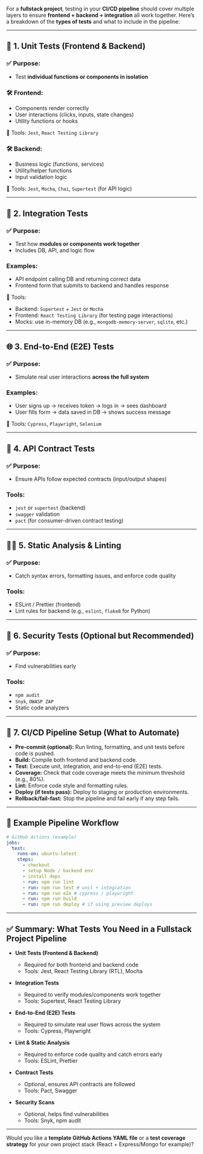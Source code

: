 For a **fullstack project**, testing in your **CI/CD pipeline** should cover multiple layers to ensure **frontend + backend + integration** all work together. Here’s a breakdown of the **types of tests** and what to include in the pipeline:

---

## 🧪 **1. Unit Tests (Frontend & Backend)**

### ✅ Purpose:

- Test **individual functions or components in isolation**

### 🛠 Frontend:

- Components render correctly
- User interactions (clicks, inputs, state changes)
- Utility functions or hooks

🧪 Tools: `Jest`, `React Testing Library`

### 🛠 Backend:

- Business logic (functions, services)
- Utility/helper functions
- Input validation logic

🧪 Tools: `Jest`, `Mocha`, `Chai`, `Supertest` (for API logic)

---

## 🔄 **2. Integration Tests**

### ✅ Purpose:

- Test how **modules or components work together**
- Includes DB, API, and logic flow

### Examples:

- API endpoint calling DB and returning correct data
- Frontend form that submits to backend and handles response

🧪 Tools:

- Backend: `Supertest` + `Jest` or `Mocha`
- Frontend: `React Testing Library` (for testing page interactions)
- Mocks: use in-memory DB (e.g., `mongodb-memory-server`, `sqlite`, etc.)

---

## 🌐 **3. End-to-End (E2E) Tests**

### ✅ Purpose:

- Simulate real user interactions **across the full system**

### Examples:

- User signs up → receives token → logs in → sees dashboard
- User fills form → data saved in DB → shows success message

🧪 Tools: `Cypress`, `Playwright`, `Selenium`

---

## 🧰 **4. API Contract Tests**

### ✅ Purpose:

- Ensure APIs follow expected contracts (input/output shapes)

### Tools:

- `jest` or `supertest` (backend)
- `swagger` validation
- `pact` (for consumer-driven contract testing)

---

## 🕵️‍♂️ **5. Static Analysis & Linting**

### ✅ Purpose:

- Catch syntax errors, formatting issues, and enforce code quality

### Tools:

- ESLint / Prettier (frontend)
- Lint rules for backend (e.g., `eslint`, `flake8` for Python)

---

## 🧯 **6. Security Tests (Optional but Recommended)**

### ✅ Purpose:

- Find vulnerabilities early

### Tools:

- `npm audit`
- `Snyk`, `OWASP ZAP`
- Static code analyzers

---

## 🚥 **7. CI/CD Pipeline Setup (What to Automate)**

- **Pre-commit (optional):** Run linting, formatting, and unit tests before code is pushed.
- **Build:** Compile both frontend and backend code.
- **Test:** Execute unit, integration, and end-to-end (E2E) tests.
- **Coverage:** Check that code coverage meets the minimum threshold (e.g., 80%).
- **Lint:** Enforce code style and formatting rules.
- **Deploy (if tests pass):** Deploy to staging or production environments.
- **Rollback/fail-fast:** Stop the pipeline and fail early if any step fails.

---

## 🧪 Example Pipeline Workflow

```yaml
# GitHub Actions (example)
jobs:
  test:
    runs-on: ubuntu-latest
    steps:
      - checkout
      - setup Node / backend env
      - install deps
      - run: npm run lint
      - run: npm run test # unit + integration
      - run: npm run e2e # cypress / playwright
      - run: npm run build
      - run: npm run deploy # if using preview deploys
```

---

## ✅ Summary: What Tests You Need in a Fullstack Project Pipeline

- **Unit Tests (Frontend & Backend)**

  - Required for both frontend and backend code
  - Tools: Jest, React Testing Library (RTL), Mocha

- **Integration Tests**

  - Required to verify modules/components work together
  - Tools: Supertest, React Testing Library

- **End-to-End (E2E) Tests**

  - Required to simulate real user flows across the system
  - Tools: Cypress, Playwright

- **Lint & Static Analysis**

  - Required to enforce code quality and catch errors early
  - Tools: ESLint, Prettier

- **Contract Tests**

  - Optional, ensures API contracts are followed
  - Tools: Pact, Swagger

- **Security Scans**
  - Optional, helps find vulnerabilities
  - Tools: Snyk, npm audit

---

Would you like a **template GitHub Actions YAML file** or a **test coverage strategy** for your own project stack (React + Express/Mongo for example)?
